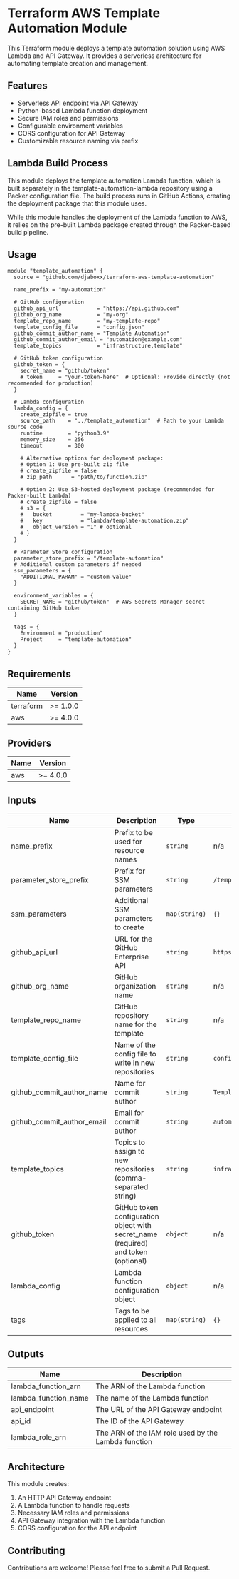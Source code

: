 # Terraform AWS Template Automation Module

This Terraform module deploys a template automation solution using AWS Lambda and API Gateway. It provides a serverless architecture for automating template creation and management.

## Features

- Serverless API endpoint via API Gateway
- Python-based Lambda function deployment
- Secure IAM roles and permissions
- Configurable environment variables
- CORS configuration for API Gateway
- Customizable resource naming via prefix

## Lambda Build Process

This module deploys the template automation Lambda function, which is built separately in the template-automation-lambda repository using a Packer configuration file. The build process runs in GitHub Actions, creating the deployment package that this module uses.

While this module handles the deployment of the Lambda function to AWS, it relies on the pre-built Lambda package created through the Packer-based build pipeline.

## Usage

```hcl
module "template_automation" {
  source = "github.com/djaboxx/terraform-aws-template-automation"

  name_prefix = "my-automation"
  
  # GitHub configuration
  github_api_url            = "https://api.github.com"
  github_org_name           = "my-org"
  template_repo_name        = "my-template-repo"
  template_config_file      = "config.json"
  github_commit_author_name = "Template Automation"
  github_commit_author_email = "automation@example.com"
  template_topics           = "infrastructure,template"
  
  # GitHub token configuration
  github_token = {
    secret_name = "github/token"
    # token     = "your-token-here"  # Optional: Provide directly (not recommended for production)
  }
  
  # Lambda configuration
  lambda_config = {
    create_zipfile = true
    source_path    = "../template_automation"  # Path to your Lambda source code
    runtime        = "python3.9"
    memory_size    = 256
    timeout        = 300
    
    # Alternative options for deployment package:
    # Option 1: Use pre-built zip file
    # create_zipfile = false
    # zip_path      = "path/to/function.zip"
    
    # Option 2: Use S3-hosted deployment package (recommended for Packer-built Lambda)
    # create_zipfile = false
    # s3 = {
    #   bucket         = "my-lambda-bucket"
    #   key            = "lambda/template-automation.zip"
    #   object_version = "1" # optional
    # }
  }
  
  # Parameter Store configuration 
  parameter_store_prefix = "/template-automation"
  # Additional custom parameters if needed
  ssm_parameters = {
    "ADDITIONAL_PARAM" = "custom-value"
  }

  environment_variables = {
    SECRET_NAME = "github/token"  # AWS Secrets Manager secret containing GitHub token
  }

  tags = {
    Environment = "production"
    Project     = "template-automation"
  }
}
```

## Requirements

| Name | Version |
|------|---------|
| terraform | >= 1.0.0 |
| aws | >= 4.0.0 |

## Providers

| Name | Version |
|------|---------|
| aws | >= 4.0.0 |

## Inputs

| Name | Description | Type | Default | Required |
|------|-------------|------|---------|:--------:|
| name_prefix | Prefix to be used for resource names | `string` | n/a | yes |
| parameter_store_prefix | Prefix for SSM parameters | `string` | `/template-automation` | no |
| ssm_parameters | Additional SSM parameters to create | `map(string)` | `{}` | no |
| github_api_url | URL for the GitHub Enterprise API | `string` | `https://api.github.com` | no |
| github_org_name | GitHub organization name | `string` | n/a | yes |
| template_repo_name | GitHub repository name for the template | `string` | n/a | yes |
| template_config_file | Name of the config file to write in new repositories | `string` | `config.json` | no |
| github_commit_author_name | Name for commit author | `string` | `Template Automation` | no |
| github_commit_author_email | Email for commit author | `string` | `automation@example.com` | no |
| template_topics | Topics to assign to new repositories (comma-separated string) | `string` | `infrastructure` | no |
| github_token | GitHub token configuration object with secret_name (required) and token (optional) | `object` | n/a | yes |
| lambda_config | Lambda function configuration object | `object` | n/a | yes |
| tags | Tags to be applied to all resources | `map(string)` | `{}` | no |

## Outputs

| Name | Description |
|------|-------------|
| lambda_function_arn | The ARN of the Lambda function |
| lambda_function_name | The name of the Lambda function |
| api_endpoint | The URL of the API Gateway endpoint |
| api_id | The ID of the API Gateway |
| lambda_role_arn | The ARN of the IAM role used by the Lambda function |

## Architecture

This module creates:
1. An HTTP API Gateway endpoint
2. A Lambda function to handle requests
3. Necessary IAM roles and permissions
4. API Gateway integration with the Lambda function
5. CORS configuration for the API endpoint

## Contributing

Contributions are welcome! Please feel free to submit a Pull Request.
